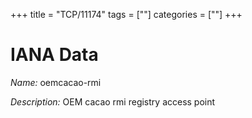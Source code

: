+++
title = "TCP/11174"
tags = [""]
categories = [""]
+++

# IANA Data

_Name:_ oemcacao-rmi

_Description:_ OEM cacao rmi registry access point

